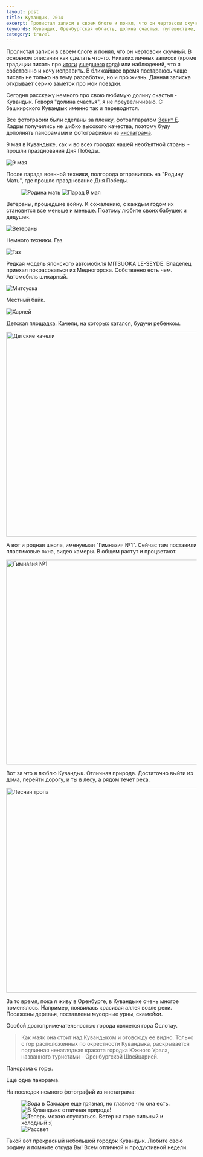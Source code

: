 ```yaml
---
layout: post
title: Кувандык, 2014
excerpt: Пролистал записи в своем блоге и понял, что он чертовски скучный. В основном описания как сделать что-то.
keywords: Кувандык, Оренбургская область, долина счастья, путешествие, кувандыкские горы, природа, 9 мая, великая отечественная война, фотографии
category: travel
---
```


Пролистал записи в своем блоге и понял, что он чертовски скучный. В основном описания как сделать что-то. Никаких личных записок (кроме традиции писать про [итоги](http://bizikov.ru/2012/04/21-god/) [ушедшего](http://bizikov.ru/2013/04/22-goda/) [года](http://bizikov.ru/2014/04/23-goda/)) или наблюдений, что я собственно и хочу исправить.
В ближайшее время постараюсь чаще писать не только на тему разработки, но и про жизнь. Данная записка открывает серию заметок про мои поездки.

Сегодня расскажу немного про свою любимую долину счастья - Кувандык. Говоря "долина счастья", я не преувеличиваю. С башкирского Кувандык именно так и переводится.

Все фотографии были сделаны за пленку, фотоаппаратом [Зенит Е](http://instagram.com/p/nxE7F6RcxC/). Кадры получились не шибко высокого качества, поэтому буду дополнять панорамами и фотографиями из [инстаграма](http://instagram.com/bizikov).

9 мая в Кувандыке, как и во всех городах нашей необъятной страны - прошли празднования Дня Победы.


<img src="http://img-fotki.yandex.ru/get/9253/35527675.17/0_b8c4a_c2a734d1_XL.jpg" title="9 мая" alt="9 мая"/>

После парада военной техники, полгорода отправилось на "Родину Мать", где прошло празднование Дня Победы.

<figure class="folium">
<img src="http://img-fotki.yandex.ru/get/5307/35527675.17/0_b8c5f_532132e7_XL.jpg" title="Родина мать" alt="Родина мать"/>
<img src="http://img-fotki.yandex.ru/get/9757/35527675.17/0_b8c5d_b69b869d_XL.jpg" title="Парад 9 мая" alt="Парад 9 мая"/>
</figure>

Ветераны, прошедшие войну. К сожалению, с каждым годом их становится все меньше и меньше. Поэтому любите своих бабушек и дедушек.

<img src="http://img-fotki.yandex.ru/get/9253/35527675.17/0_b8c49_abe6ec8c_XL.jpg" title="Ветераны " alt="Ветераны "/>

Немного техники. Газ.

<img src="http://img-fotki.yandex.ru/get/9818/35527675.17/0_b8c4c_80bfb3e7_XL.jpg" title="Газ" alt="Газ"/>

Редкая модель японского автомобиля MITSUOKA LE-SEYDE. Владелец приехал покрасоваться из Медногорска. Собственно есть чем. Автомобиль шикарный.

<img src="http://img-fotki.yandex.ru/get/9321/35527675.17/0_b8c4d_3628b81_XL.jpg" title="Митсуока" alt="Митсуока"/>

Местный байк.

<img src="http://img-fotki.yandex.ru/get/9818/35527675.17/0_b8c4e_5adfee89_XL.jpg" title="Харлей" alt="Харлей"/>

Детская площадка. Качели, на которых катался, будучи ребенком.

<img src="http://img-fotki.yandex.ru/get/9321/35527675.17/0_b8c4f_b846b7b7_XL.jpg" width="800" height="542" title="Детские качели" alt="Детские качели"/>

А вот и родная школа, именуемая "Гимназия №1". Сейчас там поставили пластиковые окна, видео камеры. В общем растут и процветают.

<img src="http://img-fotki.yandex.ru/get/9818/35527675.17/0_b8c53_e89397ee_XL.jpg" width="800" height="542" title="Гимназия №1" alt="Гимназия №1"/>

Вот за что я люблю Кувандык. Отличная природа. Достаточно выйти из дома, перейти дорогу, и ты в лесу, а рядом течет река.

<img src="http://img-fotki.yandex.ru/get/9321/35527675.17/0_b8c50_f7c991c7_XL.jpg" width="800" height="542" title="Лесная тропа" alt="Лесная тропа"/>

За то время, пока я живу в Оренбурге, в Кувандыке очень многое поменялось. Например, появилась красивая аллея возле реки. Посажены деревья, поставлены мусорные урны, скамейки.

<script src="http://occipital.com/360/embed.js?pano=TYetT7&width=800&height=520"></script>

Особой достопримечательностью города является гора Ослотау.

> Как маяк она стоит над Кувандыком и отовсюду ее видно. Только с гор расположенных по окрестности Кувандыка, раскрывается подлинная ненаглядная красота городка Южного Урала, названного туристами – Оренбургской Швейцарией.

Панорама с горы.

<script src="http://occipital.com/360/embed.js?pano=W4n3Zw&width=800&height=520"></script>

Еще одна панорама.

<script src="http://occipital.com/360/embed.js?pano=532Emm&width=800&height=520"></script>

На последок немного фотографий из инстаграма:

<figure class="folium normal">
<img src="http://photos-h.ak.instagram.com/hphotos-ak-xfa1/1662772_237547859770895_779833905_n.jpg" alt="Вода в Сакмаре еще грязная, но главное что она есть." title="Вода в Сакмаре еще грязная, но главное что она есть." />
<img src="http://photos-e.ak.instagram.com/hphotos-ak-xap1/10354425_535472646561684_813475119_n.jpg" alt="В Кувандыке отличная природа! " title="В Кувандыке отличная природа! " />
<img src="http://photos-e.ak.instagram.com/hphotos-ak-xfa1/10311208_290126777821036_562846184_n.jpg" alt="Теперь можно спускаться. Ветер на горе сильный и холодный :(" title="Теперь можно спускаться. Ветер на горе сильный и холодный :(" />
<img src="http://photos-e.ak.instagram.com/hphotos-ak-xfa1/917906_845910005437644_978629703_n.jpg" alt="Рассвет" title="Рассвет" />
</figure>


Такой вот прекрасный небольшой городок Кувандык. Любите свою родину и помните откуда Вы! Всем отличной и продуктивной недели.

